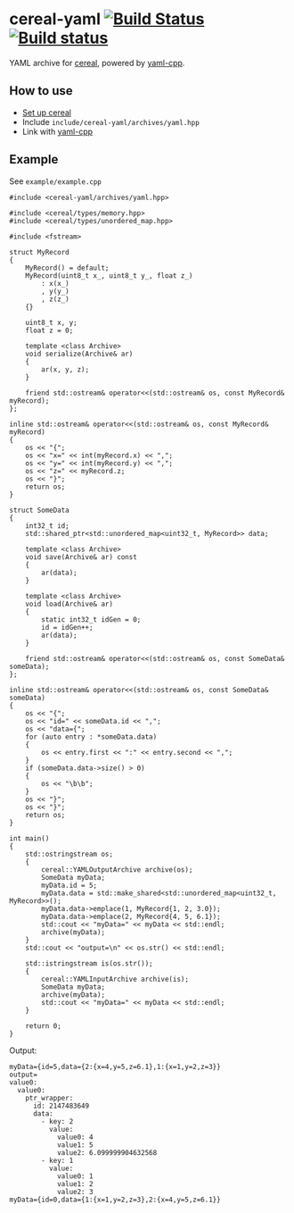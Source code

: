 # cereal-yaml [![Build Status](https://travis-ci.org/mattcontinisio/cereal-yaml.svg?branch=develop)](https://travis-ci.org/mattcontinisio/cereal-yaml) [![Build status](https://ci.appveyor.com/api/projects/status/i81f8abgyqptmote?svg=true)](https://ci.appveyor.com/project/mattcontinisio/cereal-yaml)

YAML archive for [cereal](http://USCiLab.github.com/cereal), powered by [yaml-cpp](https://github.com/jbeder/yaml-cpp).

## How to use

* [Set up cereal](http://uscilab.github.io/cereal/quickstart.html)
* Include `include/cereal-yaml/archives/yaml.hpp`
* Link with [yaml-cpp](https://github.com/jbeder/yaml-cpp)

## Example

See `example/example.cpp`

    #include <cereal-yaml/archives/yaml.hpp>
    
    #include <cereal/types/memory.hpp>
    #include <cereal/types/unordered_map.hpp>
    
    #include <fstream>
    
    struct MyRecord
    {
        MyRecord() = default;
        MyRecord(uint8_t x_, uint8_t y_, float z_)
            : x(x_)
            , y(y_)
            , z(z_)
        {}
    
        uint8_t x, y;
        float z = 0;
    
        template <class Archive>
        void serialize(Archive& ar)
        {
            ar(x, y, z);
        }
    
        friend std::ostream& operator<<(std::ostream& os, const MyRecord& myRecord);
    };
    
    inline std::ostream& operator<<(std::ostream& os, const MyRecord& myRecord)
    {
        os << "{";
        os << "x=" << int(myRecord.x) << ",";
        os << "y=" << int(myRecord.y) << ",";
        os << "z=" << myRecord.z;
        os << "}";
        return os;
    }
    
    struct SomeData
    {
        int32_t id;
        std::shared_ptr<std::unordered_map<uint32_t, MyRecord>> data;
    
        template <class Archive>
        void save(Archive& ar) const
        {
            ar(data);
        }
    
        template <class Archive>
        void load(Archive& ar)
        {
            static int32_t idGen = 0;
            id = idGen++;
            ar(data);
        }
    
        friend std::ostream& operator<<(std::ostream& os, const SomeData& someData);
    };
    
    inline std::ostream& operator<<(std::ostream& os, const SomeData& someData)
    {
        os << "{";
        os << "id=" << someData.id << ",";
        os << "data={";
        for (auto entry : *someData.data)
        {
            os << entry.first << ":" << entry.second << ",";
        }
        if (someData.data->size() > 0)
        {
            os << "\b\b";
        }
        os << "}";
        os << "}";
        return os;
    }
    
    int main()
    {
        std::ostringstream os;
        {
            cereal::YAMLOutputArchive archive(os);
            SomeData myData;
            myData.id = 5;
            myData.data = std::make_shared<std::unordered_map<uint32_t, MyRecord>>();
            myData.data->emplace(1, MyRecord{1, 2, 3.0});
            myData.data->emplace(2, MyRecord{4, 5, 6.1});
            std::cout << "myData=" << myData << std::endl;
            archive(myData);
        }
        std::cout << "output=\n" << os.str() << std::endl;
    
        std::istringstream is(os.str());
        {
            cereal::YAMLInputArchive archive(is);
            SomeData myData;
            archive(myData);
            std::cout << "myData=" << myData << std::endl;
        }
    
        return 0;
    }

    
Output:

    myData={id=5,data={2:{x=4,y=5,z=6.1},1:{x=1,y=2,z=3}}
    output=
    value0:
      value0:
        ptr_wrapper:
          id: 2147483649
          data:
            - key: 2
              value:
                value0: 4
                value1: 5
                value2: 6.099999904632568
            - key: 1
              value:
                value0: 1
                value1: 2
                value2: 3
    myData={id=0,data={1:{x=1,y=2,z=3},2:{x=4,y=5,z=6.1}}

    
